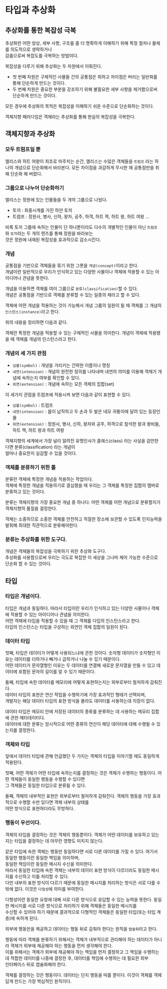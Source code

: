 # 타입과 추상화

## 추상화를 통한 복잡성 극복

추상화란 어떤 양상, 세부 사항, 구조를 좀 더 명확하게 이해하기 위해 특정 절차나 물체를 의도적으로 생략하거나  
감춤으로써 복잡도를 극복하는 방법이다.

복잡성을 다루기 위해 추상화는 두 차원에서 이뤄진다.
- 첫 번째 차원은 구체적인 사물들 간의 공통점은 취하고 차이점은 버리는 일반화를 통해 단순하게 만드는 것이다.
- 두 번째 차원은 중요한 부분을 강조하기 위해 불필요한 세부 사항을 제거함으로써 단순하게 만드는 것이다.

모든 경우에 추상화의 목적은 복잡성을 이해하기 쉬운 수준으로 단순화하는 것이다.

객체지향 패러다임은 객체라는 추상화를 통해 현실의 복잡성을 극복한다.

## 객체지향과 추상화

### 모두 트럼프일 뿐

앨리스와 하트 여왕이 최초로 마주치는 순간, 앨리스는 수많은 객체들을 `트럼프` 라는 하나의 개념으로 단순화해서 바라본다.
모든 차이점을 과감하게 무시한 채 공통점만을 취해 단순화 해 버렸다.

### 그룹으로 나누어 단순화하기

앨리스는 정원에 있는 인물들을 두 개의 그룹으로 나눴다.

- 토끼 : 회중시계를 가진 하얀 토끼
- 트럼프 : 정원사, 병사, 신하, 왕자, 공주, 하객, 하트 잭, 하트 왕, 하트 여왕 ...

비록 토끼 그룹에 속하는 인물이 단 하나뿐이라도 다수의 개별적인 인물이 아닌 `트럼프` 와 `토끼`라는 두 개의 렌즈를 통해 정원을 바라보는  
것은 정원에 내재된 복잡성을 효과적으로 감소시킨다.

### 개념

공통점을 기반으로 객체들을 묶기 위한 그릇을 `개념(concept)`이라고 한다.  
개념이란 일반적으로 우리가 인식하고 있는 다양한 사물이나 객체에 적용할 수 있는 아이디어나 관념을 뜻한다.

개념을 이용하면 객체를 여러 그룹으로 `분류(classification)`할 수 있다.  
개념은 공통점을 기반으로 객체를 분류할 수 있는 일종의 체라고 할 수 있다.

객체에 어떤 개념을 적용하는 것이 가능해서 개념 그룹의 일원이 될 때 객체를 그 개념의 `인스턴스(instance)`라고 한다.

위의 내용을 정리하면 다음과 같다.

객체란 특정한 개념을 적용할 수 있는 구체적인 사물을 의미한다. 개념이 객체에 적용됐을 때 객체를 개념의 인스턴스라고 한다.

### 개념의 세 가지 관점

- `심볼(symbol)` : 개녕을 가리키는 간략한 이름이나 명칭
- `내연(intension)` : 개념의 완전한 정의를 나타내며 내연의 의미를 이용해 객체가 개념에 속하는지 여부를 확인할 수 있다.
- `외연(extension)` : 개념에 속하는 모든 객체의 집합(set)

이 세가지 관점을 트럼프에 적용시켜 보면 다음과 같이 표현할 수 있다.

- `심볼(symbol)` : 트럼프
- `내연(intension)` : 몸이 납작하고 두 손과 두 발은 네모 귀퉁이에 달려 있는 등장인물
- `외연(extension)` : 정원사, 병사, 신하, 왕자와 공주, 하객으로 참석한 왕과 왕비들, 하트 잭, 하트 왕과 하트 여왕

객체지향의 세계에서 가장 널리 알려진 유명인사가 클래스(class) 라는 사실을 감안한다면 분류(classification) 라는 개념이  
얼마나 중요한지 실감할 수 있을 것이다.

### 객체를 분류하기 위한 틀

분류란 객체에 특정한 개념을 적용하는 작업이다.  
객체에 특정한 개념을 적용하기로 결심했을 때 우리는 그 객체를 특정한 집합의 멤버로 분류하고 있는 것이다.

분류는 객체지향의 가장 중요한 개념 중 하나다. 어떤 객체를 어떤 개념으로 분류할지가 객체지향의 품질을 결정한다.

객체는 소중하므로 소중한 객체를 안전하고 적절한 장소에 보관할 수 있도록 인지능력을 발휘해 최대한 직관적으로 분류해야한다.

### 분류는 추상화를 위한 도구다.

개념은 객체들의 복잡성을 극복하기 위한 추상화 도구다.  
추상화를 사용함으로써 우리는 극도로 복잡한 이 세상을 그나마 제어 가능한 수준으로 단순화 할 수 있는 것이다.

## 타입

### 타입은 개념이다.

타입은 개념과 동일하다. 따라서 타입이란 우리가 인식하고 있는 다양한 사물이나 객체에 적용할 수 있는 아이디어나 관념을 의미한다.  
어떤 객체에 타입을 적용할 수 있을 때 그 객체를 다입의 인스턴스라고 한다.  
타입의 인스턴스는 타입을 구성하는 외연인 객체 집합의 일원이 된다.

### 데이터 타입

첫째, 타입은 데이터가 어떻게 사용되느냐에 관한 것이다. 숫자형 데이터가 숫자형인 이유는 데이터를 더하거나 빼거나 곱하거나 나눌 수 있기 때문이다.  
어떤 데이터가 문자열형인 이유는 두 데이터를 연결해 새로운 문자열을 만들 수 있고 데이터에 포함된 문자의 길이를 알 수 있기 때문이다.

둘째, 타입에 속한 데이터를 메모리에 어떻게 표현하는지는 외부로부터 철저하게 감춰진다.  
데이터 타입의 표현은 연산 작업을 수행하기에 가장 효과적인 형태가 선택되며,  
개발자는 해당 데이터 타입의 표현 방식을 몰라도 데이터를 사용하는데 지장이 없다.

데이터 타입은 메모리 안에 저장된 데이터의 종류를 분류하는 데 사용하는 메모리 집합에 관한 메타데이터다.  
데이터에 대한 분류는 암시적으로 어떤 종류의 연산이 해당 데이터에 대해 수행될 수 있는지를 결정한다.

### 객체와 타입

앞에서 데이터 타입에 관해 언급했던 두 가지는 객체의 타입을 이야기할 때도 동일하게 적용된다.

첫째, 어떤 객체가 어떤 타입에 속하는지를 결정하는 것은 객체가 수행하는 행동이다. 어떤 객체들이 동일한 행동을 수행할 수 있다면  
그 객체들은 동일한 타입으로 분류될 수 있다.

둘째, 객체의 내부적인 표현은 외부로부터 철저하게 감춰진다. 객체의 행동을 가장 효과적으로 수행할 수만 있다면 객체 내부의 상태를  
어떤 방식으로 표현하더라도 무방하다.

### 행동이 우선이다.

객체의 타입을 결정하는 것은 객체의 행동뿐이다. 객체가 어떤 데이터를 보유하고 있는지는 타입을 결정하는 데 아무런 영향도 미치지 않는다.

같은 타입에 속한 객체는 행동만 동일하다면 서로 다른 데이터를 가질 수 있다. 여기서 동일한 행동이란 동일한 책임을 의미하며,  
동일한 책임이란 동일한 메시지 수신을 의미한다.  
따라서 동일한 타입에 속한 객체는 내부의 데이터 표현 방식이 다르더라도 동일한 메시지를 수신하고 이를 처리할 수 있다.  
다만 내부의 표현 방식이 다르기 때문에 동일한 메시지를 처리하는 방식은 서로 다를 수밖에 없다. 이것은 `다형성`에 의미를 부여한다.

다형성이란 동일한 요청에 대해 서로 다른 방식으로 응답할 수 있는 능력을 뜻한다. 동일한 메시지를 서로 다른 방식으로 처리하기 위해 객체들은 동일한 메시지를  
수신할 수 있어야 하기 때문에 결과적으로 다형적인 객체들은 동일한 타입(또는 타입 계층)에 속하게 된다.

외부에 행동만을 제공하고 데이터는 행동 뒤로 감춰야 한다는 원칙을 `캡슐화`라고 한다.

행동에 따라 객체를 분류하기 위해서는 객체가 내부적으로 관리해야 하는 데이터가 아니라 객체가 외부에 제공해야 하는 행동을 먼저 생각해야 한다.  
이를 위해서는 객체가 외부에 제공해야 하는 책임을 먼저 결정하고 그 책임을 수행하는 데 적합한 데이터를 나중에 결정한 후, 데이터를 책임에 수행하는 데 필요한 외부  
인터페이스 뒤로 캡슐화해야 한다.

객체를 결정하는 것은 행동이다. 데이터는 단지 행동을 따를 뿐이다. 이것이 객체를 객체답게 만드는 가장 핵심적인 원칙이다.


